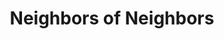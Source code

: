 ---
pid: rs148
title: Neighbors of Neighbors
location_transcription: multiple
coordinates: "[-75.171863447165, 39.949424419148]"
zipcode: '19123'
gen_neighborhood: North Philadelphia
neighborhood: Northern Liberties,Loft District
outside_phl: 
age: '29'
age_range: 20-29
instagram: 
image_file_name: rs_148.jpg
proposal_transcription: Each neighborhood, guided by arhats, constructs its own vision
  of bamboo shoots. Bamboo is connected under the earth by its root system. Each neighborhood
  will have its own thriving bamboo plant, knowing under the concrete + asphalt there
  is physical Earth those roots she connected through. This connection is reminded
  back to us through the beauty of the plants we visit in our own and in the neighborhoods
  of our neighbors + friends. This reminds us that in Philadelphia those concrete
  building + asphalt streets we build serve us, as they dwell upon this root system;
  connecting the neighborhoods + making room for the bamboo to thrive in our neighborhoods.
topic: Neighborhoods
topic_summary: '0'
type: Other No Form
keywords_other: 
credit: Kate Madara
image_labels: 
twitter: 
facebook: 
permalink: "/monuments/rs148/"
layout: item-page
---